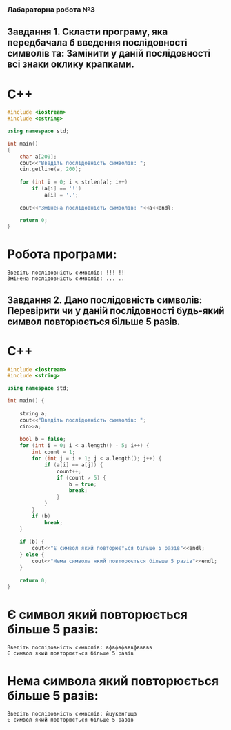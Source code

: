 ### Лабараторна робота №3
## Завдання 1. Скласти програму, яка передбачала б введення послідовності символів та: Замінити у даній послідовності всі знаки оклику крапками.
# C++
```c++
#include <iostream>
#include <cstring>

using namespace std;

int main()
{
    char a[200];
    cout<<"Введіть послідовність символів: ";
    cin.getline(a, 200);
   
    for (int i = 0; i < strlen(a); i++)
        if (a[i] == '!')
            a[i] = '.';
   
    cout<<"Змінена послідовність символів: "<<a<<endl;

    return 0;
}
```
# Робота програми:
```console
Введіть послідовність символів: !!! !!
Змінена послідовність символів: ... ..
```
## Завдання 2. Дано послідовність символів: Перевірити чи у даній послідовності будь-який символ повторюється більше 5 разів.
# C++
```c++
#include <iostream>
#include <string>

using namespace std;

int main() {
    
    string a;
    cout<<"Введіть послідовність символів: ";
    cin>>a;
    
    bool b = false;
    for (int i = 0; i < a.length() - 5; i++) {
        int count = 1;
        for (int j = i + 1; j < a.length(); j++) {
            if (a[i] == a[j]) {
                count++;
                if (count > 5) {
                    b = true;
                    break;
                }
            }
        }
        if (b)
            break;
    }
    
    if (b) {
        cout<<"Є символ який повторюється більше 5 разів"<<endl;
    } else {
        cout<<"Нема символа який повторюється більше 5 разів"<<endl;
    }
    
    return 0;
}

```
# Є символ який повторюється більше 5 разів:
```console
Введіть послідовність символів: вфвфвфвввфввввв
Є символ який повторюється більше 5 разів
```
# Нема символа який повторюється більше 5 разів:
```console
Введіть послідовність символів: йцукенгшщз 
Є символ який повторюється більше 5 разів
```
